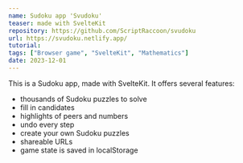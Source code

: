```yaml
---
name: Sudoku app 'Svudoku'
teaser: made with SvelteKit
repository: https://github.com/ScriptRaccoon/svudoku
url: https://svudoku.netlify.app/
tutorial:
tags: ["Browser game", "SvelteKit", "Mathematics"]
date: 2023-12-01
---
```


This is a Sudoku app, made with SvelteKit. It offers several features:

- thousands of Sudoku puzzles to solve
- fill in candidates
- highlights of peers and numbers
- undo every step
- create your own Sudoku puzzles
- shareable URLs
- game state is saved in localStorage
